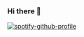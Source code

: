 ### Hi there 👋

[![spotify-github-profile](https://spotify-github-profile.vercel.app/api/view?uid=31zyt57fcvxfe5csglnzufs33bai&cover_image=true&theme=default)](https://github.com/kittinan/spotify-github-profile)

<!--
**varadekd/Varadekd** is a ✨ _special_ ✨ repository because its `README.md` (this file) appears on your GitHub profile.

Here are some ideas to get you started:

- 🔭 I’m currently working on ...
- 🌱 I’m currently learning ...
- 👯 I’m looking to collaborate on ...
- 🤔 I’m looking for help with ...
- 💬 Ask me about ...
- 📫 How to reach me: ...
- 😄 Pronouns: ...
- ⚡ Fun fact: ...
-->
